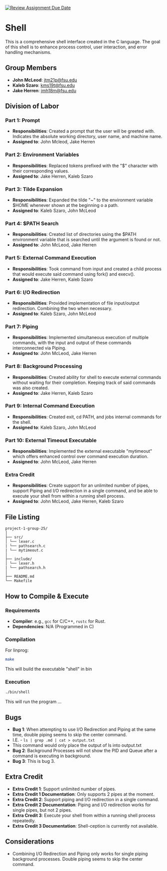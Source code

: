 [![Review Assignment Due Date](https://classroom.github.com/assets/deadline-readme-button-24ddc0f5d75046c5622901739e7c5dd533143b0c8e959d652212380cedb1ea36.svg)](https://classroom.github.com/a/wtw9xmrw)
# Shell
This is a comprehensive shell interface created in the C language. The goal of this shell is to enhance process control, user interaction, and error handling mechanisms. 
## Group Members
- **John McLeod**: jtm21p@fsu.edu
- **Kaleb Szaro**: kms19t@fsu.edu
- **Jake Herren**: jmh18m@fsu.edu
## Division of Labor

### Part 1: Prompt
- **Responsibilities**: Created a prompt that the user will be greeted with. Indicates the absolute working directory, user name, and machine name.
- **Assigned to**: John Mcleod, Jake Herren

### Part 2: Environment Variables
- **Responsibilities**: Replaced tokens prefixed with the "$" character with their corresponding values.
- **Assigned to**: Jake Herren, Kaleb Szaro

### Part 3: Tilde Expansion
- **Responsibilities**: Expanded the tilde "~" to the environment variable $HOME whenever shown at the beginning o a path.
- **Assigned to**: Kaleb Szaro, John McLeod

### Part 4: $PATH Search
- **Responsibilities**: Created list of directories using the $PATH environment variable that is searched until the argument is found or not.
- **Assigned to**: John McLeod, Jake Herren

### Part 5: External Command Execution
- **Responsibilities**: Took command from input and created a child process that would execute said command using fork() and execv().
- **Assigned to**: Jake Herren, Kaleb Szaro

### Part 6: I/O Redirection
- **Responsibilities**: Provided implementation of file input/output redirection. Combining the two when necessary.
- **Assigned to**: Kaleb Szaro, John McLeod

### Part 7: Piping
- **Responsibilities**: Implemented simultaneous execution of multiple commands, with the input and output of these commands interconnected via Piping.
- **Assigned to**: John McLeod, Jake Herren

### Part 8: Background Processing
- **Responsibilities**: Created ability for shell to execute external commands without waiting for their completion. Keeping track of said commands was also created.
- **Assigned to**: Jake Herren, Kaleb Szaro

### Part 9: Internal Command Execution
- **Responsibilities**: Created exit, cd PATH, and jobs internal commands for the shell. 
- **Assigned to**: Kaleb Szaro, John McLeod

### Part 10: External Timeout Executable
- **Responsibilities**: Implemented the external executable "mytimeout" which offers enhanced control over command execution duration.
- **Assigned to**: John McLeod, Jake Herren

### Extra Credit
- **Responsibilities**: Create support for an unlimited number of pipes, support Piping and I/O redirection in a single command, and be able to execute your shell from within a running shell process.
- **Assigned to**: John McLeod, Jake Herren, Kaleb Szaro

## File Listing
```
project-1-group-25/
│
├── src/
│ └── lexer.c
| └── pathsearch.c
| └── mytimeout.c
│
├── include/
│ └── lexer.h
| └── pathsearch.h
│
├── README.md
└── Makefile
```
## How to Compile & Execute

### Requirements
- **Compiler**: e.g., `gcc` for C/C++, `rustc` for Rust.
- **Dependencies**: N/A (Programmed in C)

### Compilation
For linprog:
```bash
make
```
This will build the executable "shell" in bin
### Execution
```bash
./bin/shell
```
This will run the program ...

## Bugs
- **Bug 1**: When attempting to use I/O Redirection and Piping at the same time, double piping seems to skip the center command.
- I.E. - `ls | grep .md | cat > output.txt`
- This command would only place the output of ls into output.txt
- **Bug 2**: Background Processes will not show the PID and Queue after a command is executing in background.
- **Bug 3**: This is bug 3.

## Extra Credit
- **Extra Credit 1**: Support unlimited number of pipes.
- **Extra Credit 1 Documentation**: Only supports 2 pipes at the moment.
- **Extra Credit 2**: Support piping and I/O redirection in a single command.
- **Extra Credit 2 Documentation**: Piping and I/O redirection works for single pipes, but not 2 pipes.
- **Extra Credit 3**: Execute your shell from within a running shell process repeatedly.
- **Extra Credit 3 Documentation**: Shell-ception is currently not available.

## Considerations
- Combining I/O Redirection and Piping only works for single piping background processes. Double piping seems to skip the center command.
